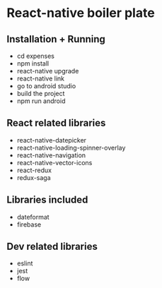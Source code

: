 # React-native boiler plate

## Installation + Running
- cd expenses
- npm install
- react-native upgrade
- react-native link
- go to android studio
- build the project
- npm run android

## React related libraries
- react-native-datepicker
- react-native-loading-spinner-overlay
- react-native-navigation
- react-native-vector-icons
- react-redux
- redux-saga

## Libraries included
- dateformat
- firebase

## Dev related libraries
- eslint
- jest
- flow

